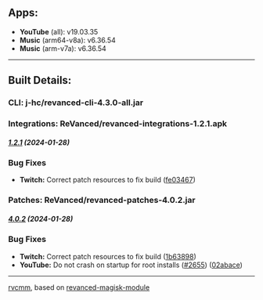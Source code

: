 ## Apps:  
* **YouTube** (all): v19.03.35  
* **Music** (arm64-v8a): v6.36.54  
* **Music** (arm-v7a): v6.36.54  
---

## Built Details:  
### CLI: j-hc/revanced-cli-4.3.0-all.jar
### Integrations: ReVanced/revanced-integrations-1.2.1.apk

##### [1.2.1](https://github.com/ReVanced/revanced-integrations/compare/v1.2.0...v1.2.1) (2024-01-28)
### Bug Fixes
* **Twitch:** Correct patch resources to fix build ([fe03467](https://github.com/ReVanced/revanced-integrations/commit/fe034678392b3600f03362489f5fd96644b35995))


### Patches: ReVanced/revanced-patches-4.0.2.jar

##### [4.0.2](https://github.com/ReVanced/revanced-patches/compare/v4.0.1...v4.0.2) (2024-01-28)
### Bug Fixes
* **Twitch:** Correct patch resources to fix build ([1b63898](https://github.com/ReVanced/revanced-patches/commit/1b63898413b24693b0b737df29adcf9142963dfa))
* **YouTube:** Do not crash on startup for root installs ([#2655](https://github.com/ReVanced/revanced-patches/issues/2655)) ([02abace](https://github.com/ReVanced/revanced-patches/commit/02abace127c9ef906c06ded9135cbba2871bd1e6))

---  

[rvcmm](https://github.com/thrwKappu/rvcmm/), based on [revanced-magisk-module](https://github.com/j-hc/revanced-magisk-module)  
